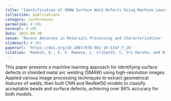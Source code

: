 ```yaml
---
title: "Identification of SMAW Surface Weld Defects Using Machine Learning"
collection: publications
category: conferences
permalink: # URL
excerpt: # URL
date: 2022-09-30
venue: 'Recent Advances in Materials Processing and Characterization'
slidesurl: # URL
paperurl: 'https://doi.org/10.1007/978-981-19-5347-7_28'
citation: 'Ramesh, K., E. V. Ramana, L. Srikanth, C. Sri Harsha, and N. Kiran Kumar. "Identification of SMAW Surface Weld Defects Using Machine Learning." In Recent Advances in Materials Processing and Characterization: Select Proceedings of ICMPC 2021, pp. 339-350. Singapore: Springer Nature Singapore, 2022.'
---
```


This paper presents a machine learning approach for identifying surface defects in shielded metal arc welding (SMAW) using high-resolution images. Applied various image processing techniques to extract geometrical features of welds, then built CNN and ResNet50 models to classify acceptable beads and surface defects, achieving over 98% accuracy for both models.

